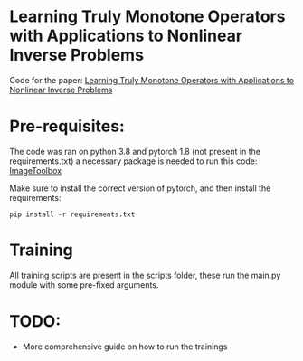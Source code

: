 # Learning Truly Monotone Operators with Applications to Nonlinear Inverse Problems

Code for the paper: [Learning Truly Monotone Operators with Applications to Nonlinear Inverse Problems](https://arxiv.org/pdf/2404.00390)

# Pre-requisites:

The code was ran on python 3.8 and pytorch 1.8 (not present in the requirements.txt) a necessary package is needed to run this code: [ImageToolbox](https://github.com/Youyoun/imageToolbox/tree/main)

Make sure to install the correct version of pytorch, and then install the requirements:

```
pip install -r requirements.txt
```

# Training

All training scripts are present in the scripts folder, these run the main.py module with some pre-fixed arguments.

# TODO:

- More comprehensive guide on how to run the trainings
